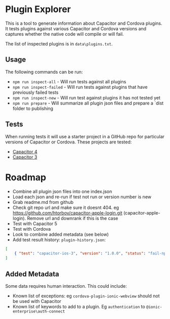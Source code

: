 # Plugin Explorer

This is a tool to generate information about Capacitor and Cordova plugins. It tests plugins against various Capacitor and Cordova versions and captures whether the native code will compile or will fail.

The list of inspected plugins is in `data\plugins.txt`.

## Usage
The following commands can be run:
- `npm run inspect-all` - Will run tests against all plugins
- `npm run inspect-failed` - Will run tests against plugins that have previously failed tests
- `npm run inspect-new` - Will run test against plugins it has not tested yet
- `npm run prepare` - Will summarize all plugin json files and prepare a `dist folder to publishing

## Tests
When running tests it will use a starter project in a GitHub repo for particular versions of Capacitor or Cordova. These projects are tested:
- [Capacitor 4](https://github.com/dtarnawsky/plugin-test-capacitor-4)
- [Capacitor 3](https://github.com/dtarnawsky/plugin-test-capacitor-3)

# Roadmap
- Combine all plugin json files into one index.json
- Load each json and re-run if test not run or version number is new
- Grab readme.md from github
- Check git repo url and make sure it doesnt 404. eg https://github.com/htorbov/capacitor-apple-login.git (capacitor-apple-login). Remove url and downrank if this is the case
- Test with Capacitor 5
- Test with Cordova
- Look to combine added metadata (see below)
- Add test result history: `plugin-history.json`:
```json
[ 
    { "test": "capacitor-ios-3", "version": "1.0.0", "status": "fail-npm-install", "log": "filename", "tested": "date-time" }
]
```

## Added Metadata
Some data requires human interaction. This could include:
- Known list of exceptions: eg `cordova-plugin-ionic-webview` should not be used with Capacitor
- Known list of keywords to add to a plugin. Eg `authentication` to `@ionic-enterprise\auth-connect`

